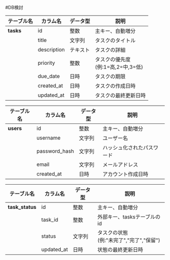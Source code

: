 #DB検討

|テーブル名|カラム名|データ型|説明|
|--------------------|----------------|------------|----------------------------------------|
|**tasks**|id|整数|主キー、自動増分|
||title|文字列|タスクのタイトル|
||description|テキスト|タスクの詳細|
||priority|整数|タスクの優先度<br>(例:1=高,2=中,3=低)|
||due_date|日時|タスクの期限|
||created_at|日時|タスクの作成日時|
||updated_at|日時|タスクの最終更新日時|

|テーブル名|カラム名|データ型|説明|
|--------------------|----------------|------------|----------------------------------------|
|**users**|id|整数|主キー、自動増分|
||username|文字列|ユーザー名|
||password_hash|文字列|ハッシュ化されたパスワード|
||email|文字列|メールアドレス|
||created_at|日時|アカウント作成日時|

|テーブル名|カラム名|データ型|説明|
|--------------------|----------------|------------|----------------------------------------|
|**task_status**|id|整数|主キー、自動増分|
||task_id|整数|外部キー、tasksテーブルのid|
||status|文字列|タスクの状態<br>(例:"未完了","完了","保留")|
||updated_at|日時|状態の最終更新日時|
